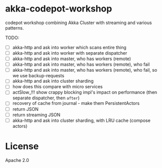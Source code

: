 akka-codepot-workshop
=====================
codepot workshop combining Akka Cluster with streaming and various patterns.

TODO:
- [ ] akka-http and ask into worker which scans entire thing
- [ ] akka-http and ask into worker with separate dispatcher
- [ ] akka-http and ask into master, who has workers (remote)
- [ ] akka-http and ask into master, who has workers (remote), who fail
- [ ] akka-http and ask into master, who has workers (remote), who fail, so we use backup-requests
- [ ] akka-http and ask into cluster sharding
- [ ] how does this compare with micro services
- [ ] actSlow_!!! show crappy blocking impl's impact on performance (then separate dispatcher, then `after`)
- [ ] recovery of cache from journal - make them PersistentActors
- [ ] return JSON
- [ ] return streaming JSON 
- [ ] akka-http and ask into cluster sharding, with LRU cache (compose actors)

License
=======

Apache 2.0